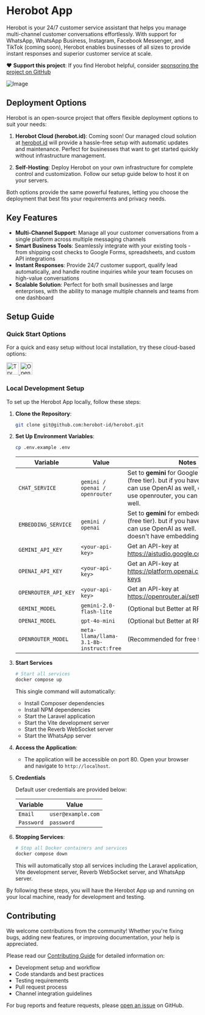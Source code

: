 # Herobot App

Herobot is your 24/7 customer service assistant that helps you manage multi-channel customer conversations effortlessly. With support for WhatsApp, WhatsApp Business, Instagram, Facebook Messenger, and TikTok (coming soon), Herobot enables businesses of all sizes to provide instant responses and superior customer service at scale.

❤️ **Support this project**: If you find Herobot helpful, consider [sponsoring the project on GitHub](https://github.com/sponsors/dihak)

![Image](https://github.com/user-attachments/assets/0e5d0d9a-8aea-4501-90e3-d5396f173104)

## Deployment Options

Herobot is an open-source project that offers flexible deployment options to suit your needs:

1. **Herobot Cloud (herobot.id)**: Coming soon! Our managed cloud solution at [herobot.id](https://herobot.id) will provide a hassle-free setup with automatic updates and maintenance. Perfect for businesses that want to get started quickly without infrastructure management.

2. **Self-Hosting**: Deploy Herobot on your own infrastructure for complete control and customization. Follow our setup guide below to host it on your servers.

Both options provide the same powerful features, letting you choose the deployment that best fits your requirements and privacy needs.

## Key Features

- **Multi-Channel Support**: Manage all your customer conversations from a single platform across multiple messaging channels
- **Smart Business Tools**: Seamlessly integrate with your existing tools - from shipping cost checks to Google Forms, spreadsheets, and custom API integrations
- **Instant Responses**: Provide 24/7 customer support, qualify lead automatically, and handle routine inquiries while your team focuses on high-value conversations
- **Scalable Solution**: Perfect for both small businesses and large enterprises, with the ability to manage multiple channels and teams from one dashboard

## Setup Guide

### Quick Start Options

For a quick and easy setup without local installation, try these cloud-based options:

<a href="https://studio.firebase.google.com/import?url=https://github.com/herobot-id/herobot">
  <picture>
    <source
      media="(prefers-color-scheme: dark)"
      srcset="https://cdn.firebasestudio.dev/btn/try_dark_32.svg">
    <source
      media="(prefers-color-scheme: light)"
      srcset="https://cdn.firebasestudio.dev/btn/try_light_32.svg">
    <img
      height="32"
      alt="Try in Firebase Studio"
      src="https://cdn.firebasestudio.dev/btn/try_blue_32.svg">
  </picture>
</a>
<a href="https://gitpod.io/#https://github.com/herobot-id/herobot">
  <img src="https://gitpod.io/button/open-in-gitpod.svg" alt="Open in Gitpod" height="32">
</a>

### Local Development Setup

To set up the Herobot App locally, follow these steps:

1. **Clone the Repository**:
    ```sh
    git clone git@github.com:herobot-id/herobot.git
    ```

2. **Set Up Environment Variables**:
    ```sh
    cp .env.example .env
    ```
   | Variable | Value | Notes |
   |----------|-------|-------|
   | `CHAT_SERVICE` | `gemini / openai / openrouter` | Set to **gemini** for Google Gemini chat (free tier). but if you have OpenAI, you can use OpenAI as well, or if you want to use openrouter, you can choose it as well. |
   | `EMBEDDING_SERVICE` | `gemini / openai` | Set to **gemini** for embedding generation (free tier). but if you have OpenAI, you can use OpenAI as well. (openrouter doesn't have embedding models) |
   | `GEMINI_API_KEY` | `<your-api-key>` | Get an API-key at <https://aistudio.google.com/apikey>. |
   | `OPENAI_API_KEY` | `<your-api-key>` | Get an API-key at <https://platform.openai.com/account/api-keys> |
   | `OPENROUTER_API_KEY` | `<your-api-key>` | Get an API-key at <https://openrouter.ai/settings/keys> |
   | `GEMINI_MODEL` | `gemini-2.0-flash-lite` | (Optional but Better at RPM) |
   | `OPENAI_MODEL` | `gpt-4o-mini` | (Optional but Better at RPM) |
   | `OPENROUTER_MODEL` | `meta-llama/llama-3.1-8b-instruct:free` | (Recommended for free tier)

4. **Start Services**
   ```sh
   # Start all services
   docker compose up
   ```
   
   This single command will automatically:
   - Install Composer dependencies
   - Install NPM dependencies
   - Start the Laravel application
   - Start the Vite development server
   - Start the Reverb WebSocket server
   - Start the WhatsApp server

5. **Access the Application**:
   - The application will be accessible on port 80. Open your browser and navigate to `http://localhost`.

6. **Credentials**

   Default user credentials are provided below:
     
   | Variable | Value |
   |----------|-------|
   | `Email` | `user@example.com` |
   | `Password` | `password` |

8. **Stopping Services**:
   ```sh
   # Stop all Docker containers and services
   docker compose down
   ```
   
   This will automatically stop all services including the Laravel application, Vite development server, Reverb WebSocket server, and WhatsApp server.

By following these steps, you will have the Herobot App up and running on your local machine, ready for development and testing.

## Contributing

We welcome contributions from the community! Whether you're fixing bugs, adding new features, or improving documentation, your help is appreciated.

Please read our [Contributing Guide](CONTRIBUTING.md) for detailed information on:
- Development setup and workflow
- Code standards and best practices
- Testing requirements
- Pull request process
- Channel integration guidelines

For bug reports and feature requests, please [open an issue](https://github.com/herobot-id/herobot/issues) on GitHub.
